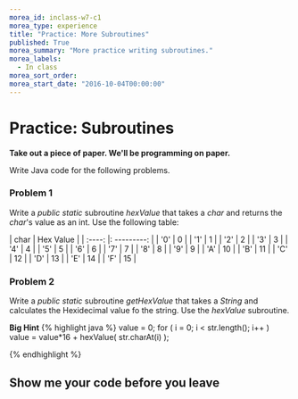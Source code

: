 ```yaml
---
morea_id: inclass-w7-c1
morea_type: experience
title: "Practice: More Subroutines"
published: True
morea_summary: "More practice writing subroutines."
morea_labels:
  - In class
morea_sort_order:
morea_start_date: "2016-10-04T00:00:00"
---
```


# Practice: Subroutines

**Take out a piece of paper. We'll be programming on paper.**

Write Java code for the following problems.

### Problem 1

Write a *public* *static* subroutine *hexValue* that takes a *char* and returns the *char*'s value as an int. Use the following table:

| char | Hex Value |
| :----: |: ---------: |
| '0' | 0 |
| '1' | 1 |
| '2' | 2 |
| '3' | 3 |
| '4' | 4 |
| '5' | 5 |
| '6' | 6 |
| '7' | 7 |
| '8' | 8 |
| '9' | 9 |
| 'A' | 10 |
| 'B' | 11 |
| 'C' | 12 |
| 'D' | 13 |
| 'E' | 14 |
| 'F' | 15 |

### Problem 2

Write a *public* *static* subroutine *getHexValue* that takes a *String* and calculates the Hexidecimal value fo the string.  Use the *hexValue* subroutine. 

**Big Hint**
{% highlight java %}
value = 0;
for ( i = 0; i < str.length(); i++ )
  value = value*16 + hexValue( str.charAt(i) );
  
{% endhighlight %}


## Show me your code before you leave


